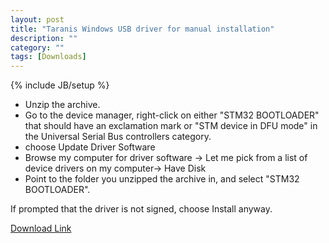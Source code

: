 ```yaml
---
layout: post
title: "Taranis Windows USB driver for manual installation"
description: ""
category: ""
tags: [Downloads]
---
```

{% include JB/setup %}
*  Unzip the archive.  
*  Go to the device manager, right-click on either "STM32 BOOTLOADER" that should have an exclamation mark or "STM device in DFU mode" in the Universal Serial Bus controllers category.
*  choose Update Driver Software
*  Browse my computer for driver software -> Let me pick from a list of device drivers on my computer-> Have Disk
*  Point to the folder you unzipped the archive in, and select "STM32 BOOTLOADER".  

If prompted that the driver is not signed, choose Install anyway.

[Download Link](http://downloads.open-tx.org/tools/Taranis_WinUSB_driver.zip)
